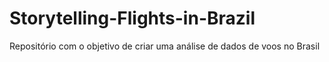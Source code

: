 # Storytelling-Flights-in-Brazil
Repositório com o objetivo de criar uma análise de dados de voos no Brasil
